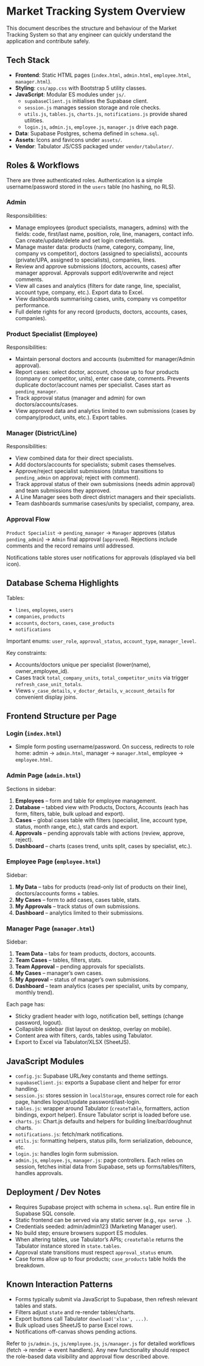 ﻿# Market Tracking System Overview

This document describes the structure and behaviour of the Market Tracking System so that any engineer can quickly understand the application and contribute safely.

## Tech Stack

- **Frontend**: Static HTML pages (`index.html`, `admin.html`, `employee.html`, `manager.html`).
- **Styling**: `css/app.css` with Bootstrap 5 utility classes.
- **JavaScript**: Modular ES modules under `js/`.
  - `supabaseClient.js` initialises the Supabase client.
  - `session.js` manages session storage and role checks.
  - `utils.js`, `tables.js`, `charts.js`, `notifications.js` provide shared utilities.
  - `login.js`, `admin.js`, `employee.js`, `manager.js` drive each page.
- **Data**: Supabase Postgres, schema defined in `schema.sql`.
- **Assets**: Icons and favicons under `assets/`.
- **Vendor**: Tabulator JS/CSS packaged under `vendor/tabulator/`.

## Roles & Workflows

There are three authenticated roles. Authentication is a simple username/password stored in the `users` table (no hashing, no RLS).

### Admin

Responsibilities:
- Manage employees (product specialists, managers, admins) with the fields: code, first/last name, position, role, line, managers, contact info. Can create/update/delete and set login credentials.
- Manage master data: products (name, category, company, line, company vs competitor), doctors (assigned to specialists), accounts (private/UPA, assigned to specialists), companies, lines.
- Review and approve submissions (doctors, accounts, cases) after manager approval. Approvals support edit/overwrite and reject comments.
- View all cases and analytics (filters for date range, line, specialist, account type, company, etc.). Export data to Excel.
- View dashboards summarising cases, units, company vs competitor performance.
- Full delete rights for any record (products, doctors, accounts, cases, companies).

### Product Specialist (Employee)

Responsibilities:
- Maintain personal doctors and accounts (submitted for manager/Admin approval).
- Report cases: select doctor, account, choose up to four products (company or competitor, units), enter case date, comments. Prevents duplicate doctor/account names per specialist. Cases start as `pending_manager`.
- Track approval status (manager and admin) for own doctors/accounts/cases.
- View approved data and analytics limited to own submissions (cases by company/product, units, etc.). Export tables.

### Manager (District/Line)

Responsibilities:
- View combined data for their direct specialists.
- Add doctors/accounts for specialists; submit cases themselves.
- Approve/reject specialist submissions (status transitions to `pending_admin` on approval; reject with comment).
- Track approval status of their own submissions (needs admin approval) and team submissions they approved.
- A Line Manager sees both direct district managers and their specialists.
- Team dashboards summarise cases/units by specialist, company, area.

### Approval Flow

`Product Specialist` → `pending_manager` → `Manager` approves (status `pending_admin`) → `Admin` final approval (`approved`). Rejections include comments and the record remains until addressed.

Notifications table stores user notifications for approvals (displayed via bell icon).

## Database Schema Highlights

Tables:
- `lines`, `employees`, `users`
- `companies`, `products`
- `accounts`, `doctors`, `cases`, `case_products`
- `notifications`

Important enums: `user_role`, `approval_status`, `account_type`, `manager_level`.

Key constraints:
- Accounts/doctors unique per specialist (lower(name), owner_employee_id).
- Cases track `total_company_units`, `total_competitor_units` via trigger `refresh_case_unit_totals`.
- Views `v_case_details`, `v_doctor_details`, `v_account_details` for convenient display joins.

## Frontend Structure per Page

### Login (`index.html`)
- Simple form posting username/password. On success, redirects to role home: admin → `admin.html`, manager → `manager.html`, employee → `employee.html`.

### Admin Page (`admin.html`)
Sections in sidebar:
1. **Employees** – form and table for employee management.
2. **Database** – tabbed view with Products, Doctors, Accounts (each has form, filters, table, bulk upload and export).
3. **Cases** – global cases table with filters (specialist, line, account type, status, month range, etc.), stat cards and export.
4. **Approvals** – pending approvals table with actions (review, approve, reject).
5. **Dashboard** – charts (cases trend, units split, cases by specialist, etc.).

### Employee Page (`employee.html`)
Sidebar:
1. **My Data** – tabs for products (read-only list of products on their line), doctors/accounts forms + tables.
2. **My Cases** – form to add cases, cases table, stats.
3. **My Approvals** – track status of own submissions.
4. **Dashboard** – analytics limited to their submissions.

### Manager Page (`manager.html`)
Sidebar:
1. **Team Data** – tabs for team products, doctors, accounts.
2. **Team Cases** – tables, filters, stats.
3. **Team Approval** – pending approvals for specialists.
4. **My Cases** – manager’s own cases.
5. **My Approval** – status of manager’s own submissions.
6. **Dashboard** – team analytics (cases per specialist, units by company, monthly trend).

Each page has:
- Sticky gradient header with logo, notification bell, settings (change password, logout).
- Collapsible sidebar (list layout on desktop, overlay on mobile).
- Content area with filters, cards, tables using Tabulator.
- Export to Excel via Tabulator/XLSX (SheetJS).

## JavaScript Modules

- `config.js`: Supabase URL/key constants and theme settings.
- `supabaseClient.js`: exports a Supabase client and helper for error handling.
- `session.js`: stores session in `localStorage`, ensures correct role for each page, handles logout/update password/last-login.
- `tables.js`: wrapper around Tabulator (`createTable`, formatters, action bindings, export helper). Ensure Tabulator script is loaded before use.
- `charts.js`: Chart.js defaults and helpers for building line/bar/doughnut charts.
- `notifications.js`: fetch/mark notifications.
- `utils.js`: formatting helpers, status pills, form serialization, debounce, etc.
- `login.js`: handles login form submission.
- `admin.js`, `employee.js`, `manager.js`: page controllers. Each relies on session, fetches initial data from Supabase, sets up forms/tables/filters, handles approvals.

## Deployment / Dev Notes

- Requires Supabase project with schema in `schema.sql`. Run entire file in Supabase SQL console.
- Static frontend can be served via any static server (e.g., `npx serve .`).
- Credentials seeded: admin/admin123 (Marketing Manager user).
- No build step; ensure browsers support ES modules.
- When altering tables, use Tabulator’s APIs; `createTable` returns the Tabulator instance stored in `state.tables`.
- Approval state transitions must respect `approval_status` enum.
- Case forms allow up to four products; `case_products` table holds the breakdown.

## Known Interaction Patterns

- Forms typically submit via JavaScript to Supabase, then refresh relevant tables and stats.
- Filters adjust `state` and re-render tables/charts.
- Export buttons call Tabulator `download('xlsx', ...)`.
- Bulk upload uses SheetJS to parse Excel rows.
- Notifications off-canvas shows pending actions.

Refer to `js/admin.js`, `js/employee.js`, `js/manager.js` for detailed workflows (fetch → render → event handlers). Any new functionality should respect the role-based data visibility and approval flow described above.
